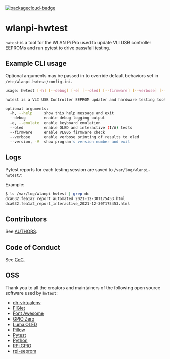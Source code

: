 [![packagecloud-badge](https://img.shields.io/badge/deb-packagecloud.io-844fec.svg)](https://packagecloud.io/)

# wlanpi-hwtest

`hwtest` is a tool for the WLAN Pi Pro used to update VLI USB controller EEPROMs and run pytest to drive pass/fail testing.

## Example CLI usage

Optional arguments may be passed in to override default behaviors set in `/etc/wlanpi-hwtest/config.ini`. 

```bash
usage: hwtest [-h] [--debug] [-e] [--oled] [--firmware] [--verbose] [--version]

hwtest is a VLI USB Controller EEPROM updater and hardware testing tool for the WLAN Pi Pro.

optional arguments:
  -h, --help     show this help message and exit
  --debug        enable debug logging output
  -e, --emulate  enable keyboard emulation
  --oled         enable OLED and interactive (I/A) tests
  --firmware     enable VL805 firmware check
  --verbose      enable verbose printing of results to oled
  --version, -V  show program's version number and exit
```

## Logs

Pytest reports for each testing session are saved to `/var/log/wlanpi-hwtest/`:

Example:

```bash
$ ls /var/log/wlanpi-hwtest | grep dc
dca632.fea1a2_report_automated_2021-12-30T175453.html
dca632.fea1a2_report_interactive_2021-12-30T175453.html
```

## Contributors

See [AUTHORS](AUTHORS.md).

## Code of Conduct

See [CoC](CODE_OF_CONDUCT.md).

## OSS

Thank you to all the creators and maintainers of the following open source software used by `hwtest`:

* [dh-virtualenv](https://github.com/spotify/dh-virtualenv)
* [FIGlet](http://www.figlet.org/)
* [Font Awesome](https://fontawesome.com)
* [GPIO Zero](https://gpiozero.readthedocs.io/en/stable)
* [Luma.OLED](https://luma-oled.readthedocs.io/en/latest)
* [Pillow](https://python-pillow.org)
* [Pytest](https://pytest.org)
* [Python](https://www.python.org)
* [RPi.GPIO](https://pypi.org/project/RPi.GPIO)
* [rpi-eeprom](https://github.com/raspberrypi/rpi-eeprom)
